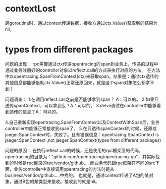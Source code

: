 # contextLost
跨goroutine时，通过context传递数据，接收方通过ctx.Value()获取到的结果为nil。

# types from different packages

问题的出现：
rpc需要通过ctx传递opentracing的span到业务上，传递的过程中通过业务注册好的controller对象以reflect.call的方式来执行对应的方法。
在方法中以opentracing.SpanFromContext(ctx)来获取span。结果是：通过ctx透传的其他信息都能够借助ctx.Value()正常还原回来，就是这个span对象怎么都拿不到！

问题调查：
1.在调用reflect.call之前是否能够拿到span？ A：可以的。
2.如果只透传spanContext，可以拿到么？A：可以的。
3.delve调试在controller中能够看到透传的信息？A：可以的。

4.自己重新实现opentracing.SpanFromContext以及ContextWithSpan后，业务controller中能够正常接收到span了。
5.在只透传spanContext的时候，还原成jaeger.SpanContext时，失败了。且有错误信息：opentracing.SpanContext is jaeger.SpanContext ,not jaeger.SpanContext(types from different packages)

问题的原因：
在执行reflect.call的时候，还是使用的rpc框架层的代码，opentracing的目录为："github.com/opentracing/opentracing-go"，其实际找到的时候是rpc目录的rpc/vendor/github....
而业务代码跟rpc框架在不同的src下面，业务controller中直接调用opentracing的方法时是从 business/vendor/github.....中找的。
也就是，通过context传递了A包的某对象，通过B包的某类型来接收。接收到的就是nil。
